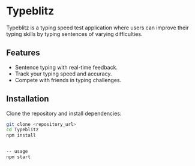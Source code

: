 # Typeblitz

Typeblitz is a typing speed test application where users can improve their typing skills by typing sentences of varying difficulties.

## Features

- Sentence typing with real-time feedback.
- Track your typing speed and accuracy.
- Compete with friends in typing challenges.

## Installation

Clone the repository and install dependencies:

```bash
git clone <repository_url>
cd Typeblitz
npm install


-- usage
npm start
